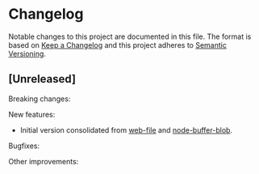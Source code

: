 # Changelog

Notable changes to this project are documented in this file. The format is based on [Keep a Changelog](https://keepachangelog.com/en/1.0.0/) and this project adheres to [Semantic Versioning](https://semver.org/spec/v2.0.0.html).

## [Unreleased]

Breaking changes:

New features:
- Initial version consolidated from [web-file](https://github.com/purescript-web/purescript-web-file) and [node-buffer-blob](https://github.com/purescript-node/purescript-node-buffer-blob).

Bugfixes:

Other improvements:
